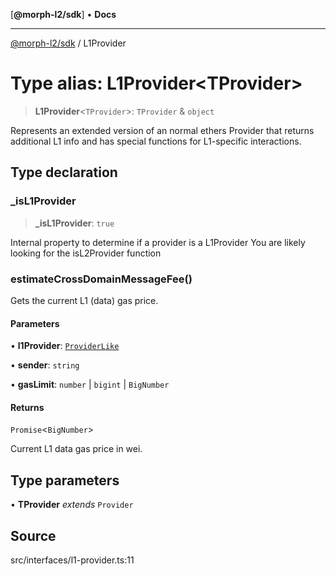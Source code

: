 [**@morph-l2/sdk**] • **Docs**

***

[@morph-l2/sdk](../1-globals.md) / L1Provider

# Type alias: L1Provider\<TProvider\>

> **L1Provider**\<`TProvider`\>: `TProvider` & `object`

Represents an extended version of an normal ethers Provider that returns additional L1 info and
has special functions for L1-specific interactions.

## Type declaration

### \_isL1Provider

> **\_isL1Provider**: `true`

Internal property to determine if a provider is a L1Provider
You are likely looking for the isL2Provider function

### estimateCrossDomainMessageFee()

Gets the current L1 (data) gas price.

#### Parameters

• **l1Provider**: [`ProviderLike`](ProviderLike.md)

• **sender**: `string`

• **gasLimit**: `number` \| `bigint` \| `BigNumber`

#### Returns

`Promise`\<`BigNumber`\>

Current L1 data gas price in wei.

## Type parameters

• **TProvider** *extends* `Provider`

## Source

src/interfaces/l1-provider.ts:11
